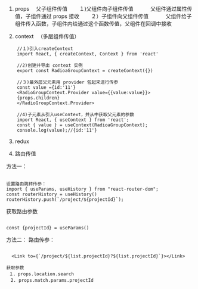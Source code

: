 1.  props 　父子组件传值
    　　１)父组件向子组件传值
    　　　父组件通过属性传值，子组件通过 props 接收
    　　２）子组件向父组件传值
    　　　父组件给子组件传入函数，子组件内给通过这个函数传值，父组件在回调中接收

2.  context 　（多层组件传值）

```
    //１)引入createContext
    import React, { createContext, Context } from 'react'

    //2)创建并导出 context 实例
    export const RadioaGroupContext = createContext({})

    //３)最外层父元素用 provider 包起来进行传参
    const value ={id:'11'}
    <RadioGroupContext.Provider value={{value:value}}>
    {props.children}
    </RadioGroupContext.Provider>

    //4)子元素从引入useContext，并从中获取父元素的参数
    import React, { useContext } from 'react';
    const { value } = useContext(RadioaGroupContext);
    console.log(value);//{id:'11'}

```

3.  redux

4.  路由传值

方法一：

```

设置路由跳转传参：
import { useParams, useHistory } from "react-router-dom";
const routerHistory = useHistory()
routerHistory.push(`/project/${projectId}`);

```

获取路由参数

```

const {projectId} = useParams()

```

方法二：
路由传参：

```

  <Link to={`/project/${list.projectId}?${list.projectId}`}></Link>
```

```
获取参数
 １．props.location.search
　2. props.match.params.projectId
```
